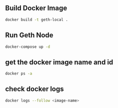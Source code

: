 ## Build Docker Image

```sh
docker build -t geth-local .
```

## Run Geth Node

```sh
docker-compose up -d
```

## get the docker image name and id

```sh
docker ps -a
```

## check docker logs

```sh
docker logs --follow <image-name>
```
